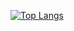 [![Top Langs](https://github-readme-stats.vercel.app/api/top-langs/?username=avieha&layout=compact)](https://github.com/anuraghazra/github-readme-stats)
